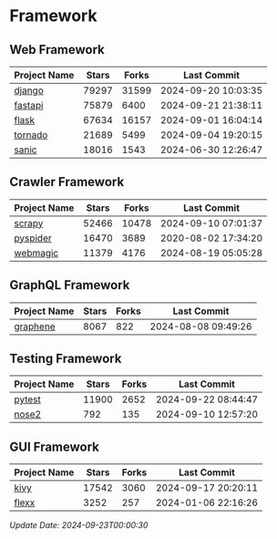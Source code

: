 # Framework

## Web Framework
| Project Name | Stars | Forks | Last Commit |
| ------------ | ----- | ----- | ----------- |
| [django](https://github.com/django/django) | 79297 | 31599 | 2024-09-20 10:03:35 |
| [fastapi](https://github.com/fastapi/fastapi) | 75879 | 6400 | 2024-09-21 21:38:11 |
| [flask](https://github.com/pallets/flask) | 67634 | 16157 | 2024-09-01 16:04:14 |
| [tornado](https://github.com/tornadoweb/tornado) | 21689 | 5499 | 2024-09-04 19:20:15 |
| [sanic](https://github.com/sanic-org/sanic) | 18016 | 1543 | 2024-06-30 12:26:47 |

## Crawler Framework
| Project Name | Stars | Forks | Last Commit |
| ------------ | ----- | ----- | ----------- |
| [scrapy](https://github.com/scrapy/scrapy) | 52466 | 10478 | 2024-09-10 07:01:37 |
| [pyspider](https://github.com/binux/pyspider) | 16470 | 3689 | 2020-08-02 17:34:20 |
| [webmagic](https://github.com/code4craft/webmagic) | 11379 | 4176 | 2024-08-19 05:05:28 |

## GraphQL Framework
| Project Name | Stars | Forks | Last Commit |
| ------------ | ----- | ----- | ----------- |
| [graphene](https://github.com/graphql-python/graphene) | 8067 | 822 | 2024-08-08 09:49:26 |

## Testing Framework
| Project Name | Stars | Forks | Last Commit |
| ------------ | ----- | ----- | ----------- |
| [pytest](https://github.com/pytest-dev/pytest) | 11900 | 2652 | 2024-09-22 08:44:47 |
| [nose2](https://github.com/nose-devs/nose2) | 792 | 135 | 2024-09-10 12:57:20 |

## GUI Framework
| Project Name | Stars | Forks | Last Commit |
| ------------ | ----- | ----- | ----------- |
| [kivy](https://github.com/kivy/kivy) | 17542 | 3060 | 2024-09-17 20:20:11 |
| [flexx](https://github.com/flexxui/flexx) | 3252 | 257 | 2024-01-06 22:16:26 |

*Update Date: 2024-09-23T00:00:30*